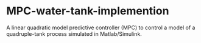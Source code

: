 # MPC-water-tank-implemention
A linear quadratic model predictive controller (MPC) to control a model of a quadruple-tank process simulated in Matlab/Simulink.
